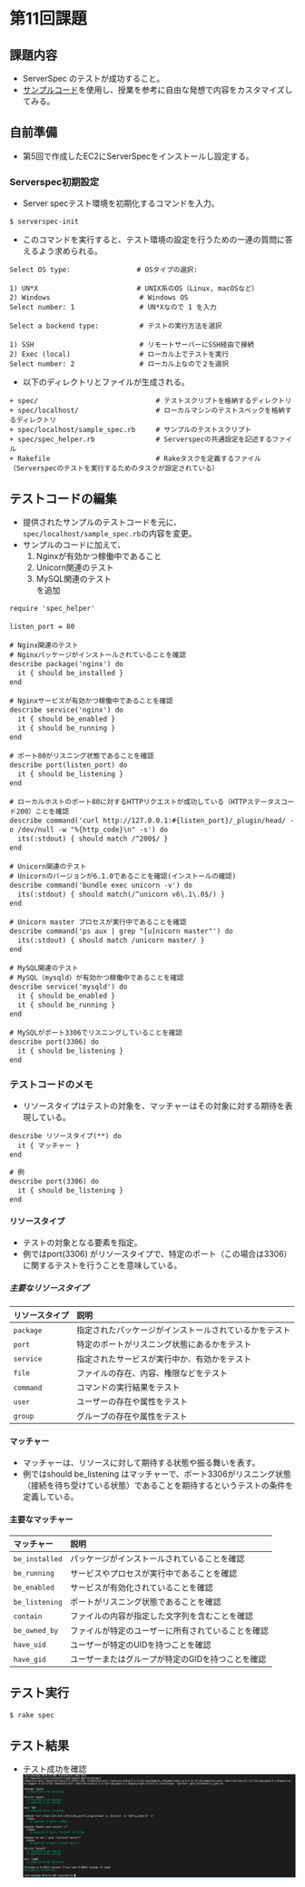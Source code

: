 # 第11回課題

## 課題内容
* ServerSpec のテストが成功すること。 
* [サンプルコード](https://github.com/MasatoshiMizumoto/raisetech_documents/tree/main/aws/samples/serverspec)を使用し、授業を参考に自由な発想で内容をカスタマイズしてみる。

## 自前準備
* 第5回で作成したEC2にServerSpecをインストールし設定する。  

### Serverspec初期設定  
* Server specテスト環境を初期化するコマンドを入力。
```
$ serverspec-init
```
	
* このコマンドを実行すると、テスト環境の設定を行うための一連の質問に答えるよう求められる。
	
```
Select OS type:　　             # OSタイプの選択:
	
1) UN*X                     　　# UNIX系のOS（Linux, macOSなど）
2) Windows                      # Windows OS
Select number: 1                # UN*Xなので 1 を入力
	
Select a backend type:          # テストの実行方法を選択
	
1) SSH                          # リモートサーバーにSSH経由で接続
2) Exec (local)                 # ローカル上でテストを実行
Select number: 2                # ローカル上なので２を選択
```  
	
* 以下のディレクトリとファイルが生成される。
```
+ spec/                             # テストスクリプトを格納するディレクトリ
+ spec/localhost/                   # ローカルマシンのテストスペックを格納するディレクトリ
+ spec/localhost/sample_spec.rb     # サンプルのテストスクリプト
+ spec/spec_helper.rb               # Serverspecの共通設定を記述するファイル
+ Rakefile                          # Rakeタスクを定義するファイル（Serverspecのテストを実行するためのタスクが設定されている）
```
	

## テストコードの編集
* 提供されたサンプルのテストコードを元に、`spec/localhost/sample_spec.rb`の内容を変更。
* サンプルのコードに加えて、
    1. Nginxが有効かつ稼働中であること
    1. Unicorn関連のテスト
    1. MySQL関連のテスト  
   を追加  

```
require 'spec_helper'

listen_port = 80

# Nginx関連のテスト
# Nginxパッケージがインストールされていることを確認
describe package('nginx') do
  it { should be_installed }
end

# Nginxサービスが有効かつ稼働中であることを確認
describe service('nginx') do
  it { should be_enabled }
  it { should be_running }
end

# ポート80がリスニング状態であることを確認
describe port(listen_port) do
  it { should be_listening }
end

# ローカルホストのポート80に対するHTTPリクエストが成功している（HTTPステータスコード200）ことを確認
describe command('curl http://127.0.0.1:#{listen_port}/_plugin/head/ -o /dev/null -w "%{http_code}\n" -s') do
  its(:stdout) { should match /^200$/ }
end

# Unicorn関連のテスト
# Unicornのバージョンが6.1.0であることを確認(インストールの確認)
describe command('bundle exec unicorn -v') do
  its(:stdout) { should match(/^unicorn v6\.1\.0$/) }
end

# Unicorn master プロセスが実行中であることを確認
describe command('ps aux | grep "[u]nicorn master"') do
  its(:stdout) { should match /unicorn master/ }
end

# MySQL関連のテスト
# MySQL（mysqld）が有効かつ稼働中であることを確認
describe service('mysqld') do
  it { should be_enabled }
  it { should be_running }
end

# MySQLがポート3306でリスニングしていることを確認
describe port(3306) do
  it { should be_listening }
end
```  

### テストコードのメモ
* リソースタイプはテストの対象を、マッチャーはその対象に対する期待を表現している。
```
describe リソースタイプ(**) do
  it { マッチャー }
end
```  
```  
# 例
describe port(3306) do
  it { should be_listening }
end
```  

#### リソースタイプ
* テストの対象となる要素を指定。
* 例ではport(3306) がリソースタイプで、特定のポート（この場合は3306）に関するテストを行うことを意味している。  
	
##### 主要なリソースタイプ
|リソースタイプ|説明|
|:--|:--|
| `package`      | 指定されたパッケージがインストールされているかをテスト |
| `port`         | 特定のポートがリスニング状態にあるかをテスト         |
| `service`      | 指定されたサービスが実行中か、有効かをテスト        |
| `file`         | ファイルの存在、内容、権限などをテスト           |
| `command`      | コマンドの実行結果をテスト                   |
| `user`         | ユーザーの存在や属性をテスト                  |
| `group`        | グループの存在や属性をテスト                  |


#### マッチャー
* マッチャーは、リソースに対して期待する状態や振る舞いを表す。
* 例ではshould be_listening はマッチャーで、ポート3306がリスニング状態（接続を待ち受けている状態）であることを期待するというテストの条件を定義している。  
	
#### 主要なマッチャー
| マッチャー      | 説明                                        |
|:--|:--|
| `be_installed`  | パッケージがインストールされていることを確認      |
| `be_running`    | サービスやプロセスが実行中であることを確認        |
| `be_enabled`    | サービスが有効化されていることを確認             |
| `be_listening`  | ポートがリスニング状態であることを確認            |
| `contain`       | ファイルの内容が指定した文字列を含むことを確認      |
| `be_owned_by`   | ファイルが特定のユーザーに所有されていることを確認  |
| `have_uid`      | ユーザーが特定のUIDを持つことを確認              |
| `have_gid`      | ユーザーまたはグループが特定のGIDを持つことを確認   |

	


## テスト実行
```
$ rake spec
``` 
## テスト結果
* テスト成功を確認
![testok](./img/lecture11/testok.png)
